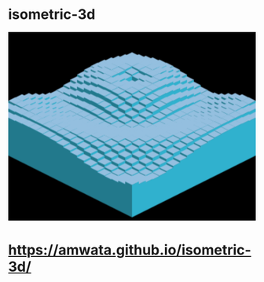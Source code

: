 # isometric-3d


<img alt="profile" src="https://github.com/amwata/amwata.github.io/blob/master/imgs/isomet3d.png">

# https://amwata.github.io/isometric-3d/
